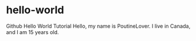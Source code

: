 # hello-world
Github Hello World Tutorial
Hello, my name is PoutineLover. I live in Canada, and I am 15 years old.
